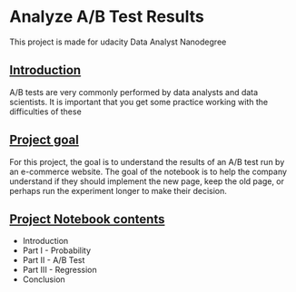 # Analyze A/B Test Results

This project is made for udacity Data Analyst Nanodegree

## <u>Introduction</u>

A/B tests are very commonly performed by data analysts and data scientists. It is important that you get some practice working with the difficulties of these


## <u>Project goal</u>
For this project, the goal is to understand the results of an A/B test run by an e-commerce website. The goal of the notebook is to help the company understand if they should implement the new page, keep the old page, or perhaps run the experiment longer to make their decision.

## <u>Project Notebook contents</u>
- Introduction
- Part I - Probability
- Part II - A/B Test
- Part III - Regression
- Conclusion
